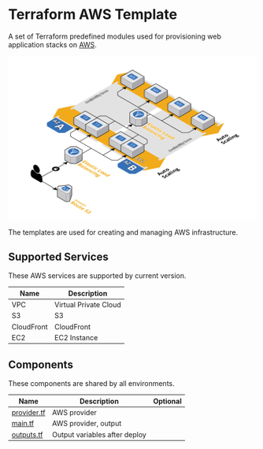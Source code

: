 # Terraform AWS Template

A set of Terraform predefined modules used for provisioning web application stacks on [AWS](https://aws.amazon.com/).

![diagram](images/diagram.png)

The templates are used for creating and managing AWS infrastructure.

## Supported Services

These AWS services are supported by current version.

| Name       | Description           |
| ---------- | --------------------- |
| VPC        | Virtual Private Cloud |
| S3         | S3                    |
| CloudFront | CloudFront            |
| EC2        | EC2 Instance          |

## Components

These components are shared by all environments.

| Name              | Description                   | Optional |
| ----------------- | ----------------------------- | :------: |
| [provider.tf][mp] | AWS provider                  |          |
| [main.tf][mm]     | AWS provider, output          |          |
| [outputs.tf][mo]  | Output variables after deploy |          |  |

[aws]: https://aws.amazon.com/
[mp]: ./provider.tf
[mm]: ./main.tf
[mo]: ./outputs.tf